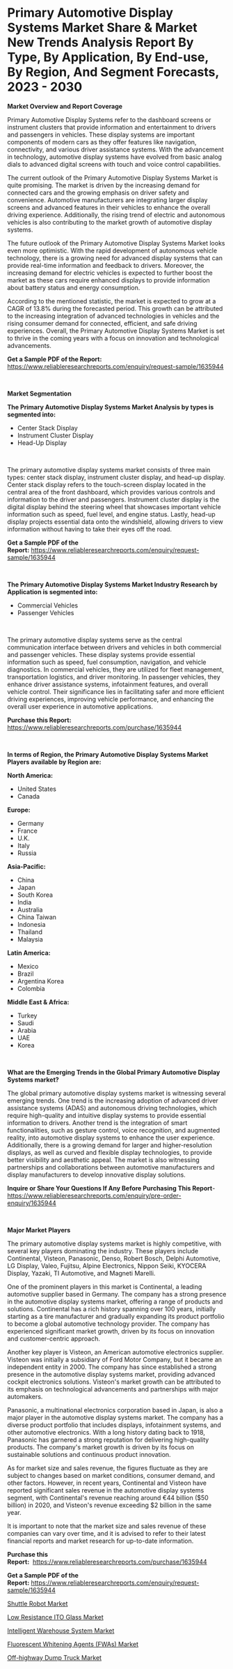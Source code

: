 <p><h1>Primary Automotive Display Systems Market Share & Market New Trends Analysis Report By Type, By Application, By End-use, By Region, And Segment Forecasts, 2023 - 2030</h1></p><p><strong>Market Overview and Report Coverage</strong></p>
<p><p>Primary Automotive Display Systems refer to the dashboard screens or instrument clusters that provide information and entertainment to drivers and passengers in vehicles. These display systems are important components of modern cars as they offer features like navigation, connectivity, and various driver assistance systems. With the advancement in technology, automotive display systems have evolved from basic analog dials to advanced digital screens with touch and voice control capabilities.</p><p>The current outlook of the Primary Automotive Display Systems Market is quite promising. The market is driven by the increasing demand for connected cars and the growing emphasis on driver safety and convenience. Automotive manufacturers are integrating larger display screens and advanced features in their vehicles to enhance the overall driving experience. Additionally, the rising trend of electric and autonomous vehicles is also contributing to the market growth of automotive display systems.</p><p>The future outlook of the Primary Automotive Display Systems Market looks even more optimistic. With the rapid development of autonomous vehicle technology, there is a growing need for advanced display systems that can provide real-time information and feedback to drivers. Moreover, the increasing demand for electric vehicles is expected to further boost the market as these cars require enhanced displays to provide information about battery status and energy consumption.</p><p>According to the mentioned statistic, the market is expected to grow at a CAGR of 13.8% during the forecasted period. This growth can be attributed to the increasing integration of advanced technologies in vehicles and the rising consumer demand for connected, efficient, and safe driving experiences. Overall, the Primary Automotive Display Systems Market is set to thrive in the coming years with a focus on innovation and technological advancements.</p></p>
<p><strong>Get a Sample PDF of the Report:</strong> <a href="https://www.reliableresearchreports.com/enquiry/request-sample/1635944">https://www.reliableresearchreports.com/enquiry/request-sample/1635944</a></p>
<p>&nbsp;</p>
<p><strong>Market Segmentation</strong></p>
<p><strong>The Primary Automotive Display Systems Market Analysis by types is segmented into:</strong></p>
<p><ul><li>Center Stack Display</li><li>Instrument Cluster Display</li><li>Head-Up Display</li></ul></p>
<p>&nbsp;</p>
<p><p>The primary automotive display systems market consists of three main types: center stack display, instrument cluster display, and head-up display. Center stack display refers to the touch-screen display located in the central area of the front dashboard, which provides various controls and information to the driver and passengers. Instrument cluster display is the digital display behind the steering wheel that showcases important vehicle information such as speed, fuel level, and engine status. Lastly, head-up display projects essential data onto the windshield, allowing drivers to view information without having to take their eyes off the road.</p></p>
<p><strong>Get a Sample PDF of the Report:</strong>&nbsp;<a href="https://www.reliableresearchreports.com/enquiry/request-sample/1635944">https://www.reliableresearchreports.com/enquiry/request-sample/1635944</a></p>
<p>&nbsp;</p>
<p><strong>The Primary Automotive Display Systems Market Industry Research by Application is segmented into:</strong></p>
<p><ul><li>Commercial Vehicles</li><li>Passenger Vehicles</li></ul></p>
<p>&nbsp;</p>
<p><p>The primary automotive display systems serve as the central communication interface between drivers and vehicles in both commercial and passenger vehicles. These display systems provide essential information such as speed, fuel consumption, navigation, and vehicle diagnostics. In commercial vehicles, they are utilized for fleet management, transportation logistics, and driver monitoring. In passenger vehicles, they enhance driver assistance systems, infotainment features, and overall vehicle control. Their significance lies in facilitating safer and more efficient driving experiences, improving vehicle performance, and enhancing the overall user experience in automotive applications.</p></p>
<p><strong>Purchase this Report:</strong>&nbsp; <a href="https://www.reliableresearchreports.com/purchase/1635944">https://www.reliableresearchreports.com/purchase/1635944</a></p>
<p>&nbsp;</p>
<p><strong>In terms of Region, the Primary Automotive Display Systems Market Players available by Region are:</strong></p>
<p>
    <p> <strong> North America: </strong>
        <ul>
            <li>United States</li>
            <li>Canada</li>
        </ul>
        </p> 
    <p> <strong> Europe: </strong>
        <ul>
            <li>Germany</li>
            <li>France</li>
            <li>U.K.</li>
            <li>Italy</li>
            <li>Russia</li>
        </ul>
        </p> 
    <p> <strong> Asia-Pacific: </strong>
        <ul>
            <li>China</li>
            <li>Japan</li>
            <li>South Korea</li>
            <li>India</li>
            <li>Australia</li>
            <li>China Taiwan</li>
            <li>Indonesia</li>
            <li>Thailand</li>
            <li>Malaysia</li>
        </ul>
        </p> 
    <p> <strong> Latin America: </strong>
        <ul>
            <li>Mexico</li>
            <li>Brazil</li>
            <li>Argentina Korea</li>
            <li>Colombia</li>
        </ul>
        </p> 
    <p> <strong> Middle East & Africa: </strong>
        <ul>
            <li>Turkey</li>
            <li>Saudi</li>
            <li>Arabia</li>
            <li>UAE</li>
            <li>Korea</li>
        </ul>
    </p>
    </p>
<p>&nbsp;</p>
<p><strong>What are the Emerging Trends in the Global Primary Automotive Display Systems market?</strong></p>
<p><p>The global primary automotive display systems market is witnessing several emerging trends. One trend is the increasing adoption of advanced driver assistance systems (ADAS) and autonomous driving technologies, which require high-quality and intuitive display systems to provide essential information to drivers. Another trend is the integration of smart functionalities, such as gesture control, voice recognition, and augmented reality, into automotive display systems to enhance the user experience. Additionally, there is a growing demand for larger and higher-resolution displays, as well as curved and flexible display technologies, to provide better visibility and aesthetic appeal. The market is also witnessing partnerships and collaborations between automotive manufacturers and display manufacturers to develop innovative display solutions.</p></p>
<p><strong>Inquire or Share Your Questions If Any Before Purchasing This Report</strong>- <a href="https://www.reliableresearchreports.com/enquiry/pre-order-enquiry/1635944">https://www.reliableresearchreports.com/enquiry/pre-order-enquiry/1635944</a></p>
<p>&nbsp;</p>
<p><strong>Major Market Players</strong></p>
<p><p>The primary automotive display systems market is highly competitive, with several key players dominating the industry. These players include Continental, Visteon, Panasonic, Denso, Robert Bosch, Delphi Automotive, LG Display, Valeo, Fujitsu, Alpine Electronics, Nippon Seiki, KYOCERA Display, Yazaki, TI Automotive, and Magneti Marelli. </p><p>One of the prominent players in this market is Continental, a leading automotive supplier based in Germany. The company has a strong presence in the automotive display systems market, offering a range of products and solutions. Continental has a rich history spanning over 100 years, initially starting as a tire manufacturer and gradually expanding its product portfolio to become a global automotive technology provider. The company has experienced significant market growth, driven by its focus on innovation and customer-centric approach.</p><p>Another key player is Visteon, an American automotive electronics supplier. Visteon was initially a subsidiary of Ford Motor Company, but it became an independent entity in 2000. The company has since established a strong presence in the automotive display systems market, providing advanced cockpit electronics solutions. Visteon's market growth can be attributed to its emphasis on technological advancements and partnerships with major automakers.</p><p>Panasonic, a multinational electronics corporation based in Japan, is also a major player in the automotive display systems market. The company has a diverse product portfolio that includes displays, infotainment systems, and other automotive electronics. With a long history dating back to 1918, Panasonic has garnered a strong reputation for delivering high-quality products. The company's market growth is driven by its focus on sustainable solutions and continuous product innovation.</p><p>As for market size and sales revenue, the figures fluctuate as they are subject to changes based on market conditions, consumer demand, and other factors. However, in recent years, Continental and Visteon have reported significant sales revenue in the automotive display systems segment, with Continental's revenue reaching around €44 billion ($50 billion) in 2020, and Visteon's revenue exceeding $2 billion in the same year.</p><p>It is important to note that the market size and sales revenue of these companies can vary over time, and it is advised to refer to their latest financial reports and market research for up-to-date information.</p></p>
<p><strong>Purchase this Report:</strong>&nbsp;&nbsp;<a href="https://www.reliableresearchreports.com/purchase/1635944">https://www.reliableresearchreports.com/purchase/1635944</a></p>
<p></p>
<p><strong>Get a Sample PDF of the Report:</strong>&nbsp;<a href="https://www.reliableresearchreports.com/enquiry/request-sample/1635944">https://www.reliableresearchreports.com/enquiry/request-sample/1635944</a></p>
<p><p><a href="https://medium.com/@joelstrosin1928/shuttle-robot-market-size-growth-forecast-2023-2030-1910dc6470aa">Shuttle Robot Market</a></p><p><a href="https://www.linkedin.com/pulse/low-resistance-ito-glass-market-size-2023-2030-global-industrial-uvece/">Low Resistance ITO Glass Market</a></p><p><a href="https://medium.com/@ursulastark1/intelligent-warehouse-system-market-size-growth-forecast-2023-2030-92d82530f503">Intelligent Warehouse System Market</a></p><p><a href="https://www.linkedin.com/pulse/fluorescent-whitening-agents-fwas-market-research-report-vmqee/">Fluorescent Whitening Agents (FWAs) Market</a></p><p><a href="https://www.linkedin.com/pulse/off-highway-dump-truck-market-size-2023-2030-global-industrial-mhrnf/">Off-highway Dump Truck Market</a></p></p>